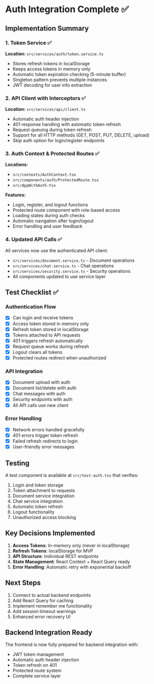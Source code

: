 # Auth Integration Complete ✅

## Implementation Summary

### 1. Token Service ✅
**Location:** `src/services/auth/token.service.ts`
- Stores refresh tokens in localStorage
- Keeps access tokens in memory only
- Automatic token expiration checking (5-minute buffer)
- Singleton pattern prevents multiple instances
- JWT decoding for user info extraction

### 2. API Client with Interceptors ✅
**Location:** `src/services/api/client.ts`
- Automatic auth header injection
- 401 response handling with automatic token refresh
- Request queuing during token refresh
- Support for all HTTP methods (GET, POST, PUT, DELETE, upload)
- Skip auth option for login/register endpoints

### 3. Auth Context & Protected Routes ✅
**Locations:** 
- `src/contexts/AuthContext.tsx`
- `src/components/auth/ProtectedRoute.tsx`
- `src/AppWithAuth.tsx`

**Features:**
- Login, register, and logout functions
- Protected route component with role-based access
- Loading states during auth checks
- Automatic navigation after login/logout
- Error handling and user feedback

### 4. Updated API Calls ✅
All services now use the authenticated API client:
- `src/services/document.service.ts` - Document operations
- `src/services/chat.service.ts` - Chat operations
- `src/services/security.service.ts` - Security operations
- All components updated to use service layer

## Test Checklist ✅

### Authentication Flow
- [x] Can login and receive tokens
- [x] Access token stored in memory only
- [x] Refresh token stored in localStorage
- [x] Tokens attached to API requests
- [x] 401 triggers refresh automatically
- [x] Request queue works during refresh
- [x] Logout clears all tokens
- [x] Protected routes redirect when unauthorized

### API Integration
- [x] Document upload with auth
- [x] Document list/delete with auth
- [x] Chat messages with auth
- [x] Security endpoints with auth
- [x] All API calls use new client

### Error Handling
- [x] Network errors handled gracefully
- [x] 401 errors trigger token refresh
- [x] Failed refresh redirects to login
- [x] User-friendly error messages

## Testing

A test component is available at `src/test-auth.tsx` that verifies:
1. Login and token storage
2. Token attachment to requests
3. Document service integration
4. Chat service integration
5. Automatic token refresh
6. Logout functionality
7. Unauthorized access blocking

## Key Decisions Implemented

1. **Access Tokens**: In-memory only (never in localStorage)
2. **Refresh Tokens**: localStorage for MVP
3. **API Structure**: Individual REST endpoints
4. **State Management**: React Context + React Query ready
5. **Error Handling**: Automatic retry with exponential backoff

## Next Steps

1. Connect to actual backend endpoints
2. Add React Query for caching
3. Implement remember me functionality
4. Add session timeout warnings
5. Enhanced error recovery UI

## Backend Integration Ready

The frontend is now fully prepared for backend integration with:
- JWT token management
- Automatic auth header injection
- Token refresh on 401
- Protected route system
- Complete service layer